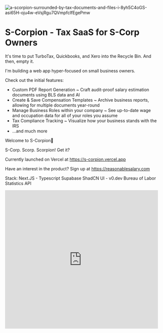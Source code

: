 ![a-scorpion-surrounded-by-tax-documents-and-files-i-8yh5C4oGS-asi65H-oju4w-eVsjRgu7QVmpfclfEgePmw](https://github.com/user-attachments/assets/422b3f08-088a-4f1e-bd4c-1c710930fccb)


<h1>S-Corpion - Tax SaaS for S-Corp Owners</h1>
It's time to put TurboTax, Quickbooks, and Xero into the Recycle Bin. And then, empty it.

I'm building a web app hyper-focused on small business owners. 

Check out the initial features:
- Custom PDF Report Generation ~ Craft audit-proof salary estimation documents using BLS data and AI
- Create & Save Compensation Templates ~ Archive business reports, allowing for multiple documents year-round
- Manage Business Roles within your company ~ See up-to-date wage and occupation data for all of your roles you assume
- Tax Compliance Tracking ~ Visualize how your business stands with the IRS
- ...and much more

Welcome to S-Corpion🦂

S-Corp. Scorp. Scorpion! Get it?

Currently launched on Vercel at https://s-corpion.vercel.app

Have an interest in the product? Sign up at https://reasonablesalary.com

Stack:
Next.JS - Typescript
Supabase
ShadCN UI - v0.dev
Bureau of Labor Statistics API

<div style="position: relative; box-sizing: content-box; max-height: 80vh; max-height: 80svh; width: 100%; aspect-ratio: 1.3431839847473785; padding: 40px 0 40px 0;"><iframe src="https://app.supademo.com/embed/cm0lm197s0c3g145di7h0t76n?embed_v=2" loading="lazy" title="S-Corpion Demo" allow="clipboard-write" frameborder="0" webkitallowfullscreen="true" mozallowfullscreen="true" allowfullscreen style="position: absolute; top: 0; left: 0; width: 100%; height: 100%;"></iframe></div>
